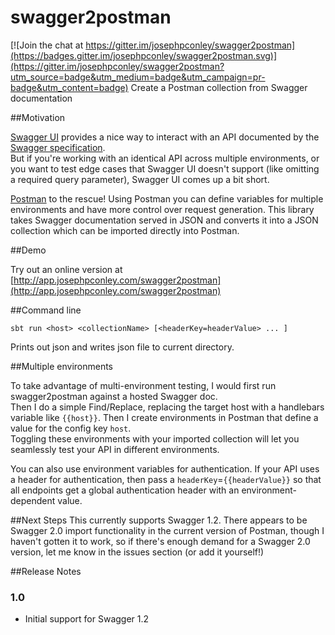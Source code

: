 # swagger2postman

[![Join the chat at https://gitter.im/josephpconley/swagger2postman](https://badges.gitter.im/josephpconley/swagger2postman.svg)](https://gitter.im/josephpconley/swagger2postman?utm_source=badge&utm_medium=badge&utm_campaign=pr-badge&utm_content=badge)
Create a Postman collection from Swagger documentation

##Motivation

[Swagger UI](https://github.com/swagger-api/swagger-ui) provides a nice way to interact with an API documented by the [Swagger specification](https://github.com/swagger-api/swagger-spec).  
But if you're working with an identical API across multiple environments, or you want to test edge cases that Swagger UI doesn't support 
(like omitting a required query parameter), Swagger UI comes up a bit short.  

[Postman](https://www.getpostman.com/) to the rescue!  Using Postman you can define variables for multiple environments and have more control over request generation. 
This library takes Swagger documentation served in JSON and converts it into a JSON collection which can be imported directly into Postman.

##Demo

Try out an online version at [http://app.josephpconley.com/swagger2postman](http://app.josephpconley.com/swagger2postman)
 
##Command line

`sbt run <host> <collectionName> [<headerKey=headerValue> ... ]`

Prints out json and writes json file to current directory.

##Multiple environments

To take advantage of multi-environment testing, I would first run swagger2postman against a hosted Swagger doc.  
Then I do a simple Find/Replace, replacing the target host with a handlebars variable like `{{host}}`.  Then I create environments in Postman that define a value for the config key `host`.  
Toggling these environments with your imported collection will let you seamlessly test your API in different environments.
 
You can also use environment variables for authentication.  If your API uses a header for authentication, then pass a `headerKey`=`{{headerValue}}`
so that all endpoints get a global authentication header with an environment-dependent value.

##Next Steps
This currently supports Swagger 1.2.  There appears to be Swagger 2.0 import functionality in the current version of Postman, 
though I haven't gotten it to work, so if there's enough demand for a Swagger 2.0 version, let me know in the issues section (or add it yourself!)

##Release Notes
### 1.0
- Initial support for Swagger 1.2